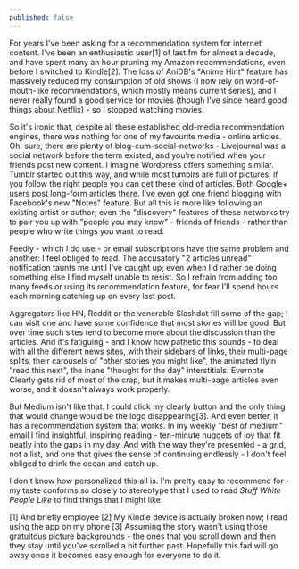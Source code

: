 ```yaml
---
published: false
---
```


For years I've been asking for a recommendation system for internet content. I've been an enthusiastic user[1] of last.fm for almost a decade, and have spent many an hour pruning my Amazon recommendations, even before I switched to Kindle[2]. The loss of AniDB's "Anime Hint" feature has massively reduced my consumption of old shows (I now rely on word-of-mouth-like recommendations, which mostly means current series), and I never really found a good service for movies (though I've since heard good things about Netflix) - so I stopped watching movies.

So it's ironic that, despite all these established old-media recommendation engines, there was nothing for one of my favourite media - online articles. Oh, sure, there are plenty of blog-cum-social-networks - Livejournal was a social network before the term existed, and you're notified when your friends post new content. I imagine Wordpress offers something similar. Tumblr started out this way, and while most tumblrs are full of pictures, if you follow the right people you can get these kind of articles. Both Google+ users post long-form articles there. I've even got one friend blogging with Facebook's new "Notes" feature. But all this is more like following an existing artist or author; even the "discovery" features of these networks try to pair you up with "people you may know" - friends of friends - rather than people who write things you want to read.

Feedly - which I do use - or email subscriptions have the same problem and another: I feel obliged to read. The accusatory "2 articles unread" notification taunts me until I've caught up; even when I'd rather be doing something else I find myself unable to resist. So I refrain from adding too many feeds or using its recommendation feature, for fear I'll spend hours each morning catching up on every last post.

Aggregators like HN, Reddit or the venerable Slashdot fill some of the gap; I can visit one and have some confidence that most stories will be good. But over time such sites tend to become more about the discussion than the articles. And it's fatiguing - and I know how pathetic this sounds - to deal with all the different news sites, with their sidebars of links, their multi-page splits, their carousels of "other stories you might like", the animated flyin "read this next", the inane "thought for the day" interstitials. Evernote Clearly gets rid of most of the crap, but it makes multi-page articles even worse, and it doesn't always work properly.

But Medium isn't like that. I could click my clearly button and the only thing that would change would be the logo disappearing[3]. And even better, it has a recommendation system that works. In my weekly "best of medium" email I find insightful, inspiring reading - ten-minute nuggets of joy that fit neatly into the gaps in my day. And with the way they're presented - a grid, not a list, and one that gives the sense of continuing endlessly - I don't feel obliged to drink the ocean and catch up.

I don't know how personalized this all is. I'm pretty easy to recommend for - my taste conforms so closely to stereotype that I used to read *Stuff White People Like* to find things that I might like.

[1] And briefly employee
[2] My Kindle device is actually broken now; I read using the app on my phone
[3] Assuming the story wasn't using those gratuitous picture backgrounds - the ones that you scroll down and then they stay until you've scrolled a bit further past. Hopefully this fad will go away once it becomes easy enough for everyone to do it.
